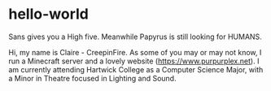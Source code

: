# hello-world

Sans gives you a High five.
Meanwhile Papyrus is still looking for HUMANS.

Hi, my name is Claire - CreepinFire. As some of you may or may not know, I run a Minecraft server and a lovely website (https://www.purpurplex.net). I am currently attending Hartwick College as a Computer Science Major, with a Minor in Theatre focused in Lighting and Sound. 
